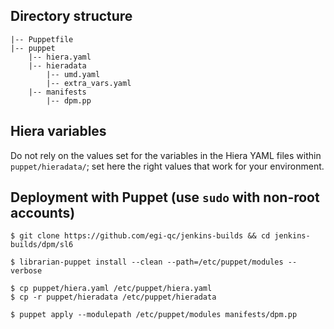 ## Directory structure

    |-- Puppetfile
    |-- puppet
        |-- hiera.yaml
        |-- hieradata
            |-- umd.yaml
            |-- extra_vars.yaml
        |-- manifests
            |-- dpm.pp

## Hiera variables

Do not rely on the values set for the variables in the Hiera YAML files 
within `puppet/hieradata/`; set here the right values that work for your
environment.

## Deployment with Puppet (use `sudo` with non-root accounts)

    $ git clone https://github.com/egi-qc/jenkins-builds && cd jenkins-builds/dpm/sl6
    
    $ librarian-puppet install --clean --path=/etc/puppet/modules --verbose
    
    $ cp puppet/hiera.yaml /etc/puppet/hiera.yaml
    $ cp -r puppet/hieradata /etc/puppet/hieradata
    
    $ puppet apply --modulepath /etc/puppet/modules manifests/dpm.pp
